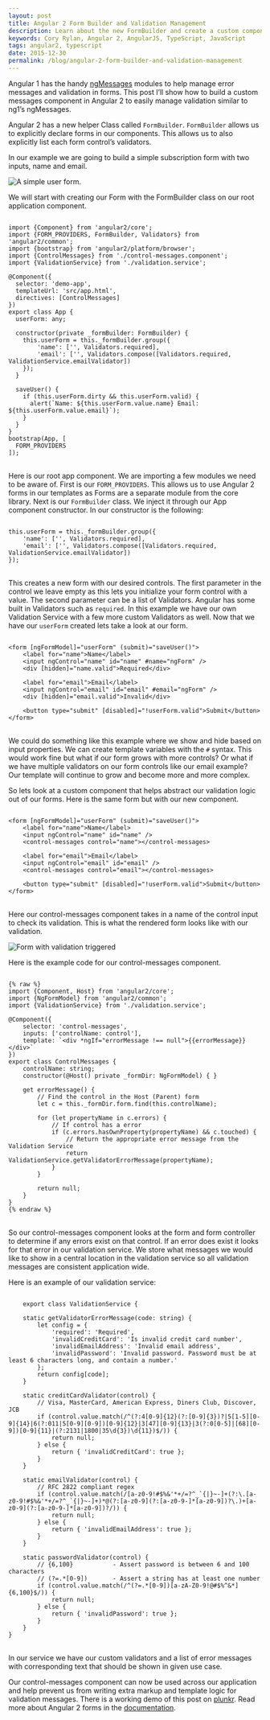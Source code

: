 ```yaml
---
layout: post
title: Angular 2 Form Builder and Validation Management
description: Learn about the new FormBuilder and create a custom component to manage form validation in Angular 2.
keywords: Cory Rylan, Angular 2, AngularJS, TypeScript, JavaScript
tags: angular2, typescript
date: 2015-12-30
permalink: /blog/angular-2-form-builder-and-validation-management
---
```


Angular 1 has the handy <a href="https://docs.angularjs.org/api/ngMessages/directive/ngMessages" target="_blank">ngMessages</a> modules to help manage error messages and validation in forms.
This post I’ll show how to build a custom messages component in Angular 2 to easily manage validation similar to ng1’s ngMessages.

Angular 2 has a new helper Class called <code>FormBuilder</code>. <code>FormBuilder</code> allows us to explicitly declare forms in our components.
This allows us to also explicitly list each form control’s validators.

In our example we are going to build a simple subscription form with two inputs, name and email.

    
<img src="/assets/images/posts/angular-2-form-builder-and-validation-management/form-1.jpg" alt="A simple user form." class="full-width contain--5" />

We will start with creating our Form with the FormBuilder class on our root application component.

<pre class="language-javascript">
<code>
import {Component} from 'angular2/core';
import {FORM_PROVIDERS, FormBuilder, Validators} from 'angular2/common';
import {bootstrap} from 'angular2/platform/browser';
import {ControlMessages} from './control-messages.component';
import {ValidationService} from './validation.service';
     
@Component({
  selector: 'demo-app',
  templateUrl: 'src/app.html',
  directives: [ControlMessages]
})
export class App {
  userForm: any;
  
  constructor(private _formBuilder: FormBuilder) {  
    this.userForm = this._formBuilder.group({
        'name': ['', Validators.required],
        'email': ['', Validators.compose([Validators.required, ValidationService.emailValidator])
    });
  }
  
  saveUser() {
    if (this.userForm.dirty && this.userForm.valid) {
      alert(`Name: ${this.userForm.value.name} Email: ${this.userForm.value.email}`);
    }
  }
}
bootstrap(App, [
  FORM_PROVIDERS
]);
</code>
</pre>

Here is our root app component. We are importing a few modules we need to be aware of.
First is our `FORM_PROVIDERS`. This allows us to use Angular 2 forms in our templates as
Forms are a separate module from the core library. Next is our `FormBuilder` class.
We inject it through our App component constructor. In our constructor is the following:
    
<pre class="language-javascript">
<code>
this.userForm = this._formBuilder.group({
    'name': ['', Validators.required],
    'email': ['', Validators.compose([Validators.required, ValidationService.emailValidator])
});
</code>
</pre>

This creates a new form with our desired controls. The first parameter in the control we leave empty as this
lets you initialize your form control with a value. The second parameter can be a list of Validators.
Angular has some built in Validators such as `required`. In this example we have our own Validation Service
with a few more custom Validators as well. Now that we have our `userForm` created lets take a look at our form.
    
<pre class="language-markup">
<code>
&lt;form [ngFormModel]=&quot;userForm&quot; (submit)=&quot;saveUser()&quot;&gt;
    &lt;label for=&quot;name&quot;&gt;Name&lt;/label&gt;
    &lt;input ngControl=&quot;name&quot; id=&quot;name&quot; #name=&quot;ngForm&quot; /&gt;
    &lt;div [hidden]=&quot;name.valid&quot;&gt;Required&lt;/div&gt;
  
    &lt;label for=&quot;email&quot;&gt;Email&lt;/label&gt;
    &lt;input ngControl=&quot;email&quot; id=&quot;email&quot; #email=&quot;ngForm&quot; /&gt;
    &lt;div [hidden]=&quot;email.valid&quot;&gt;Invalid&lt;/div&gt;
  
    &lt;button type=&quot;submit&quot; [disabled]=&quot;!userForm.valid&quot;&gt;Submit&lt;/button&gt;
&lt;/form&gt;
</code>
</pre>

We could do something like this example where we show and hide based on input properties.
We can create template variables with the `#` syntax. This would work fine but what if
our form grows with more controls? Or what if we have multiple validators on our form
controls like our email example? Our template will continue to grow and become more and more complex.

So lets look at a custom component that helps abstract our validation logic out of our forms.
Here is the same form but with our new component.
    
<pre class="language-markup">
<code>
&lt;form [ngFormModel]=&quot;userForm&quot; (submit)=&quot;saveUser()&quot;&gt;
    &lt;label for=&quot;name&quot;&gt;Name&lt;/label&gt;
    &lt;input ngControl=&quot;name&quot; id=&quot;name&quot; /&gt;
    &lt;control-messages control=&quot;name&quot;&gt;&lt;/control-messages&gt;
    
    &lt;label for=&quot;email&quot;&gt;Email&lt;/label&gt;
    &lt;input ngControl=&quot;email&quot; id=&quot;email&quot; /&gt;
    &lt;control-messages control=&quot;email&quot;&gt;&lt;/control-messages&gt;
    
    &lt;button type=&quot;submit&quot; [disabled]=&quot;!userForm.valid&quot;&gt;Submit&lt;/button&gt;
&lt;/form&gt;
</code>
</pre>

Here our control-messages component takes in a name of the control input to check its validation.
This is what the rendered form looks like with our validation.

<img src="/assets/images/posts/angular-2-form-builder-and-validation-management/form-2.jpg" alt="Form with validation triggered" class="full-width contain--5" />

Here is the example code for our control-messages component.
    
<pre class="language-javascript">
<code>
{% raw %}
import {Component, Host} from 'angular2/core';
import {NgFormModel} from 'angular2/common';
import {ValidationService} from './validation.service';
     
@Component({
    selector: 'control-messages',
    inputs: ['controlName: control'],
    template: `&lt;div *ngIf=&quot;errorMessage !== null&quot;&gt;{{errorMessage}}&lt;/div&gt;`
})
export class ControlMessages {
    controlName: string;
    constructor(@Host() private _formDir: NgFormModel) { }
     
    get errorMessage() {
        // Find the control in the Host (Parent) form
        let c = this._formDir.form.find(this.controlName);
     
        for (let propertyName in c.errors) {
	        // If control has a error
            if (c.errors.hasOwnProperty(propertyName) && c.touched) {
 		        // Return the appropriate error message from the Validation Service
                return ValidationService.getValidatorErrorMessage(propertyName);
            }
        }
        
        return null;
    }
}
{% endraw %}
</code>
</pre>

So our control-messages component looks at the form and form controller to determine
if any errors exist on that control. If an error does exist it looks for that error
in our validation service. We store what messages we would like to show in a central
location in the validation service so all validation messages are consistent application wide.

Here is an example of our validation service:

<pre class="language-javascript">
<code>
    export class ValidationService {
     
    static getValidatorErrorMessage(code: string) {
        let config = {
            'required': 'Required',
            'invalidCreditCard': 'Is invalid credit card number',
            'invalidEmailAddress': 'Invalid email address',
            'invalidPassword': 'Invalid password. Password must be at least 6 characters long, and contain a number.'
        };
        return config[code];
    }

    static creditCardValidator(control) {
        // Visa, MasterCard, American Express, Diners Club, Discover, JCB
        if (control.value.match(/^(?:4[0-9]{12}(?:[0-9]{3})?|5[1-5][0-9]{14}|6(?:011|5[0-9][0-9])[0-9]{12}|3[47][0-9]{13}|3(?:0[0-5]|[68][0-9])[0-9]{11}|(?:2131|1800|35\d{3})\d{11})$/)) {
            return null;
        } else {
            return { 'invalidCreditCard': true };
        }
    }
     
    static emailValidator(control) {
        // RFC 2822 compliant regex
        if (control.value.match(/[a-z0-9!#$%&'*+/=?^_`{|}~-]+(?:\.[a-z0-9!#$%&'*+/=?^_`{|}~-]+)*@(?:[a-z0-9](?:[a-z0-9-]*[a-z0-9])?\.)+[a-z0-9](?:[a-z0-9-]*[a-z0-9])?/)) {
            return null;
        } else {
            return { 'invalidEmailAddress': true };
        }
    }
     
    static passwordValidator(control) {
        // {6,100}           - Assert password is between 6 and 100 characters
        // (?=.*[0-9])       - Assert a string has at least one number
        if (control.value.match(/^(?=.*[0-9])[a-zA-Z0-9!@#$%^&*]{6,100}$/)) {
            return null;
        } else {
            return { 'invalidPassword': true };
        }
    }
}
</code>
</pre>

In our service we have our custom validators and a list of error messages with corresponding text that should
be shown in given use case.

Our control-messages component can now be used across our application and help prevent us from writing extra markup
and template logic for validation messages. There is a working demo of this post on <a href="http://plnkr.co/edit/6RkM0eRftf3KQpoDCktz?p=preview" target="_blank">plunkr</a>.
Read more about Angular 2 forms in the <a href="https://angular.io/docs/ts/latest/guide/forms.html" target="_blank">documentation</a>.